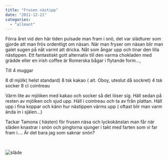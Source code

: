 ```yaml
---
title: "Frusen nästipp"
date: "2011-12-21"
categories: 
  - "allmant"
---
```


Förra året vid den här tiden pulsade man fram i snö, det var slädturer som gjorde att man frös ordentligt om näsan. När man fryser om näsan blir man galet sugen på nåt varmt att dricka. Nåt som ångar upp och tinar den lilla nästippen. Ett fantastiskt gott alternativ till den varma chokladen med grädde eller en irish coffee är Romerska bågar i flytande form...,

Till 4 muggar

8 dl mjölk( helst standard) 8 tsk kakao ( alt. Oboy, uteslut då sockret) 4 tsk socker 8 cl cointreau

Värm lite av mjölken med kakao och socker så det löser sig. Häll sedan på resten av mjölken och sjud upp. Häll i cointreau och ta av från plattan. Häll upp i fina koppar och känn hur nästippen värms upp ( oftast blir man varm ända in i själen...)

Tackar Tamona ( hästen) för frusen näsa och lyckokänslan man får när släden knastrar i snön och pinglorna sjunger i takt med farten som vi far fram i.... Är det bara jag som saknar snön?

 

![](/static/img/pic_180197978-225x300.jpg "släde")
